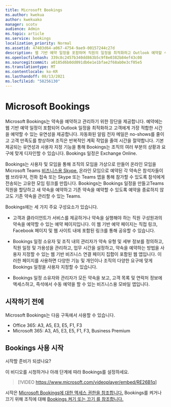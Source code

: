 ```yaml
---
title: Microsoft Bookings
ms.author: kwekua
author: kwekuako
manager: scotv
audience: Admin
ms.topic: article
ms.service: bookings
localization_priority: Normal
ms.assetid: 47403d64-a067-4754-9ae9-00157244c27d
description: 웹 기반 예약 일정을 포함하며 직원의 일정을 최적화하고 Outlook 예약할 수 있는 유연성을 고객에게 제공하도록 하는 Microsoft Bookings 앱의 개요입니다.
ms.openlocfilehash: 339c8c2457b340dd863b5c9f8e0382b84ef43c08
ms.sourcegitcommit: a0185d6b0dd091db6e1e1bfae2f68ab0e3cf05e5
ms.translationtype: MT
ms.contentlocale: ko-KR
ms.lasthandoff: 08/13/2021
ms.locfileid: "58256130"
---
```

# <a name="microsoft-bookings"></a>Microsoft Bookings

Microsoft Bookings는 약속을 예약하고 관리하기 위한 장단을 제공합니다. 예약에는 웹 기반 예약 일정이 포함되어 Outlook 일정을 최적화하고 고객에게 가장 적합한 시간을 예약할 수 있는 유연성을 제공합니다. 자동화된 알림 전자 메일은 no-shows를 줄이고 고객 만족도를 향상하며 조직은 반복적인 계획 작업을 줄여 시간을 절약합니다. 기본 제공되는 유연성과 사용자 지정 기능을 통해 Bookings는 조직의 여러 부분의 상황과 요구에 맞게 디자인할 수 있습니다. Bookings 일정은 Exchange Online.

Bookings는 사용자 및 모임을 통해 조직의 모임을 가상으로 만들어 온라인 모임을 Microsoft Teams [비즈니스용 Skype.](https://support.microsoft.com/office/overview-of-the-bookings-app-in-teams-7b8569e1-0c8a-444e-b712-d9968b05110b) 온라인 모임으로 예약된 각 약속은 참석자들이 웹 브라우저, 전화 접속 또는 Skype 또는 Teams 앱을 통해 참가할 수 있도록 참석에게 전송되는 고유한 모임 링크를 만듭니다. Bookings는 Bookings 일정을 만들고Teams 직원을 할당하고 새 약속을 예약하고 기존 약속을 예약할 수 있도록 예약을 종료하지 않고도 기존 약속을 관리할 수 있는 Teams.

Bookings에는 세 가지 주요 구성요소가 있습니다.

- 고객과 클라이언트가 서비스를 제공하거나 약속을 실행해야 하는 직원 구성원과의 약속을 예약할 수 있는 예약 페이지입니다. 이 웹 기반 예약 페이지는 직접 링크, Facebook 페이지 및 웹 사이트 내에 포함된 링크를 통해 공유할 수 있습니다.

- Bookings 일정 소유자 및 조직 내의 관리자가 약속 유형 및 세부 정보를 정의하고, 직원 일정 및 가용성을 관리하고, 업무 시간을 설정하고, 약속을 예약하는 방법을 사용자 지정할 수 있는 웹 기반 비즈니스 연결 페이지 집합이 포함된 웹 앱입니다. 이러한 페이지를 사용하면 다양한 기능 및 개인이나 조직의 다양한 요구에 맞게 Bookings 일정을 사용자 지정할 수 있습니다.

- Bookings 일정 소유자와 관리자가 모든 약속을 보고, 고객 목록 및 연락처 정보에 액세스하고, 즉석에서 수동 예약을 할 수 있는 비즈니스용 모바일 앱입니다.

## <a name="before-you-begin"></a>시작하기 전에

Microsoft Bookings는 다음 구독에서 사용할 수 있습니다.

- Office 365: A3, A5, E3, E5, F1, F3
- Microsoft 365: A3, A5, E3, E5, F1, F3, Business Premium

## <a name="get-started-using-bookings"></a>Bookings 사용 시작

시작할 준비가 되셨나요?

이 비디오를 시청하거나 아래 단계에 따라 Bookings를 설정하세요.

> [!VIDEO https://www.microsoft.com/videoplayer/embed/RE26B1q]

시작은 [Microsoft Bookings에 대한 액세스 권한을 참조합니다.](get-access.md) Bookings를 켜거나 끄기 위해 조직에 대해 [Bookings 켜기 또는 끄기 를 참조합니다.](turn-bookings-on-or-off.md)